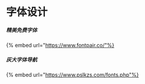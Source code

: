 # 字体设计

##### 精美免费字体

{% embed url="https://www.fontpair.co/"%}

##### 灰大字体导航

{% embed url="https://www.pslkzs.com/fonts.php"%}

## 
